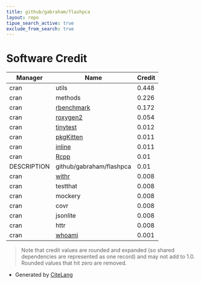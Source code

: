 ```yaml
---
title: github/gabraham/flashpca
layout: repo
tipue_search_active: true
exclude_from_search: true
---
```

# Software Credit

|Manager|Name|Credit|
|-------|----|------|
|cran|utils|0.448|
|cran|methods|0.226|
|cran|[rbenchmark](http://rbenchmark.googlecode.com)|0.172|
|cran|[roxygen2](https://roxygen2.r-lib.org/)|0.054|
|cran|[tinytest](https://github.com/markvanderloo/tinytest)|0.012|
|cran|[pkgKitten](https://github.com/eddelbuettel/pkgkitten)|0.011|
|cran|[inline](https://github.com/eddelbuettel/inline)|0.011|
|cran|[Rcpp](http://www.rcpp.org)|0.01|
|DESCRIPTION|github/gabraham/flashpca|0.01|
|cran|[withr](https://withr.r-lib.org)|0.008|
|cran|testthat|0.008|
|cran|mockery|0.008|
|cran|covr|0.008|
|cran|jsonlite|0.008|
|cran|httr|0.008|
|cran|[whoami](https://github.com/r-lib/whoami#readme)|0.001|


> Note that credit values are rounded and expanded (so shared dependencies are represented as one record) and may not add to 1.0. Rounded values that hit zero are removed.


- Generated by [CiteLang](https://github.com/vsoch/citelang)
